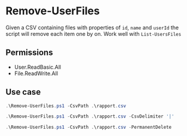 # Remove-UserFiles

Given a CSV containing files with properties of `id`, `name` and `userId` the script will remove each item one by on.
Work well with `List-UsersFiles`

## Permissions

- User.ReadBasic.All
- File.ReadWrite.All

## Use case

```powershell
.\Remove-UserFiles.ps1 -CsvPath .\rapport.csv 
```

```powershell
.\Remove-UserFiles.ps1 -CsvPath .\rapport.csv -CsvDelimiter '|' 
```

```powershell
.\Remove-UserFiles.ps1 -CsvPath .\rapport.csv -PermanentDelete
```